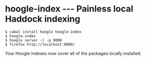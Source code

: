 # hoogle-index --- Painless local Haddock indexing

    $ cabal install hoogle hoogle-index
	$ hoogle-index
	$ hoogle server -l -p 9000
	$ firefox http://localhost:9000/

Your Hoogle indexes now cover all of the packages locally installed.
